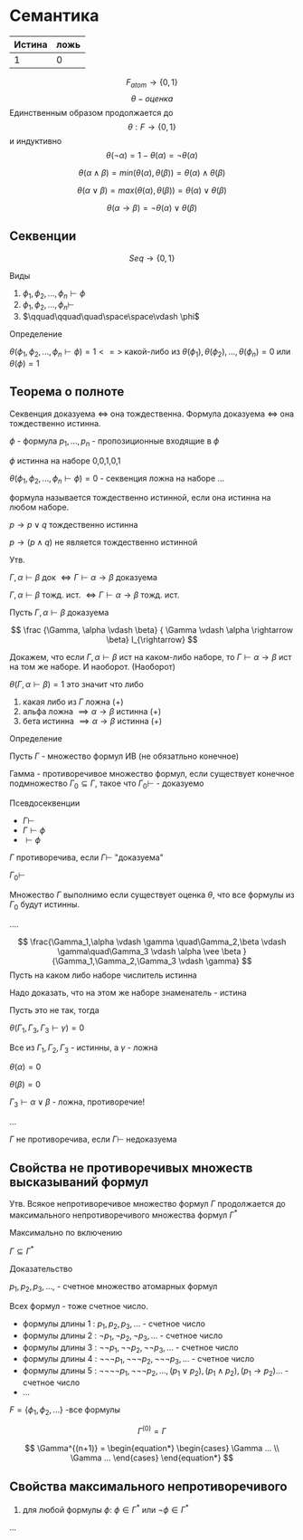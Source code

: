 # Семантика

|Истина |ложь|
|-|-|
|1 | 0|

$$
F_{atom} \rightarrow \{ 0,1 \}
$$
$$
\theta - оценка
$$
Единственным образом продолжается до
$$
\theta : F \rightarrow \{ 0,1 \}
$$
и индуктивно
$$
\theta (\neg \alpha) = 1 - \theta(\alpha) = \neg \theta (\alpha)
$$

$$
\theta (\alpha \wedge \beta) = min( \theta(\alpha), \theta (\beta)) =  \theta (\alpha) \wedge \theta (\beta)
$$

$$
\theta (\alpha \vee \beta) = max( \theta(\alpha), \theta (\beta)) =  \theta (\alpha) \vee \theta (\beta)
$$

$$
\theta (\alpha \rightarrow \beta) =\neg  \theta (\alpha) \vee \theta (\beta)
$$

## Секвенции

$$
Seq \rightarrow \{ 0,1 \}
$$

Виды

1. $\phi_1,\phi_2,...,\phi_n \vdash \phi$
2. $\phi_1,\phi_2,...,\phi_n \vdash$
3. $\qquad\qquad\quad\space\space\vdash \phi$

Определение

 ${\theta( \phi_1,\phi_2,...,\phi_n \vdash \phi)=1 <=>}$ какой-либо из ${\theta( \phi_1),\theta(\phi_2),...,\theta(\phi_n) = 0}$ или  ${\theta(\phi) =1}$

## Теорема о полноте

Секвенция доказуема <=> она тождественна.
Формула доказуема <=> она тождественно истинна.

${\phi}$ - формула
${p_1,\dots,p_n}$ - пропозиционные входящие в $\phi$

${\phi}$ истинна на наборе 0,0,1,0,1

${\theta( \phi_1,\phi_2,...,\phi_n \vdash \phi)=0}$ - секвенция ложна на наборе ...

формула называется тождественно истинной, если она истинна на любом наборе.

${p \rightarrow p \vee q}$ тождественно истинна

${p \rightarrow (p \wedge q)}$ не является тождественно истинной

Утв.

${\Gamma, \alpha \vdash \beta}$ док ${\iff \Gamma \vdash \alpha \rightarrow \beta}$ доказуема

${\Gamma, \alpha \vdash \beta}$ тожд. ист. ${\iff \Gamma \vdash \alpha \rightarrow \beta}$ тожд. ист.

Пусть
${\Gamma, \alpha \vdash \beta}$ доказуема

$$
\frac
{\Gamma, \alpha \vdash \beta}
{ \Gamma \vdash \alpha \rightarrow \beta}
I_{\rightarrow}
$$

Докажем, что если ${\Gamma, \alpha \vdash \beta}$ ист на каком-либо наборе, то ${ \Gamma \vdash \alpha \rightarrow \beta}$ ист на том же наборе. И наоборот. (Наоборот)

$\theta ({\Gamma, \alpha \vdash \beta})=1$ это значит что либо

1. какая либо из $\Gamma$ ложна (+)
2. альфа ложна ${\implies \alpha \rightarrow \beta }$ истинна (+)
3. бета истинна ${\implies \alpha \rightarrow \beta }$ истинна (+)

Определение

Пусть $\Gamma$ - множество формул ИВ (не обязатльно конечное)

Гамма -  противоречивое множество формул, если существует конечное подмножество ${\Gamma_0} \subseteq \Gamma$, такое что ${\Gamma_0} \vdash$ -  доказуемо

Псевдосеквенции

* ${\Gamma \vdash}$
* ${\Gamma \vdash \phi}$
* ${\vdash \phi}$

$\Gamma$ противоречива, если ${\Gamma \vdash}$ "доказуема"

${\Gamma_0\vdash}$

Множество ${\Gamma}$ выполнимо если существует оценка ${\theta}$, что все формулы из ${\Gamma_0}$ будут истинны.

....

$$
\frac{\Gamma_1,\alpha \vdash \gamma \quad\Gamma_2,\beta \vdash \gamma\quad\Gamma_3 \vdash \alpha \vee \beta }{\Gamma_1,\Gamma_2,\Gamma_3 \vdash \gamma}
$$
Пусть на каком либо наборе числитель истинна

Надо доказать, что на этом же наборе знаменатель - истина

Пусть это не так, тогда

${\theta (\Gamma_1,\Gamma_3,\Gamma_3 \vdash \gamma)=0}$

Все из ${\Gamma_1, \Gamma_2,\Gamma_3}$ - истинны, а ${\gamma}$ - ложна

${\theta(\alpha)=0}$

${\theta(\beta)=0}$

${\Gamma_3 \vdash \alpha \vee \beta}$ - ложна, противоречие!

...

${\Gamma}$ не противоречива, если ${\Gamma \vdash}$ недоказуема

## Свойства не противоречивых множеств высказываний формул

Утв. Всякое непротиворечивое множество формул ${\Gamma}$ продолжается до максимального непротиворечивого множества формул ${\Gamma^*}$

Максимально по включению

${\Gamma \subseteq \Gamma^*}$

Доказательство

${p_1,p_2,p_3,\dots,}$ - счетное множество атомарных формул

Всех формул -  тоже счетное число.

* формулы длины 1 : ${p_1,p_2,p_3,\dots}$ - счетное число
* формулы длины 2 : ${\neg p_1,\neg p_2, \neg p_3,\dots}$ - счетное число
* формулы длины 3 : ${\neg\neg p_1,\neg\neg p_2, \neg\neg p_3,\dots}$ - счетное число
* формулы длины 4 : ${\neg\neg\neg p_1,\neg\neg\neg p_2, \neg\neg\neg p_3,\dots}$ - счетное число
* формулы длины 5 : ${\neg\neg\neg\neg p_1,\neg\neg\neg p_2, \dots, (p_1 \vee p_2), (p_1 \wedge p_2), (p_1 \rightarrow p_2)\dots}$ - счетное число
* ...

${F =  \{ \phi_1,\phi_2,\dots\}}$ -все формулы

$${\Gamma^{(0)}=\Gamma}$$

$$
\Gamma^{(n+1)} =
\begin{equation*}
   \begin{cases}
      \Gamma ...
      \\
      \Gamma ...
   \end{cases}
\end{equation*}
$$


## Свойства максимального непротиворечивого

1. для любой формулы ${\phi}$: ${\phi \in \Gamma^*}$ или ${\neg\phi \in \Gamma^*}$


...